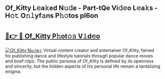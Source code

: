 ## Of_Kitty L𝚎a𝚔ed N𝚞𝚍e - Part-tQe Vi𝚍𝚎o L𝚎a𝚔s - H𝚘𝚝 O𝚗𝚕yf𝚊ns P𝚑𝚘tos pI6on

# <h2><a href="http://kfcg480.oniu.top/?m=Of_Kitty">🔗👉 🔴 Of_Kitty P𝚑ot𝚘𝚜 V𝚒d𝚎o</a></h2>

[![Of_Kitty Nu𝚍e𝚜](https://i.imgur.com/0qMVB7G.gif)](http://kfcg480.oniu.top/?m=Of_Kitty)
Virtual content creator and entertainer Of_Kitty, famed for publishing dance and lifestyle tutorials through popular dance moves and brief clips. The public persona of Of_Kitty is defined by its openness and sincerity, but the hidden aspects of his personal life remain a tantalizing enigma.  
